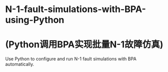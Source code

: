 # N-1-fault-simulations-with-BPA-using-Python
# (Python调用BPA实现批量N-1故障仿真)
Use Python to configure and run N-1 fault simulations with BPA automatically.
